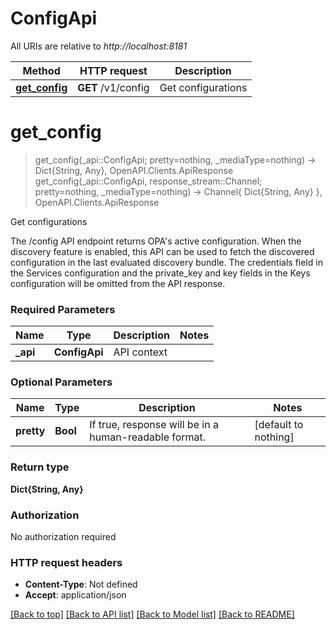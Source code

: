 # ConfigApi

All URIs are relative to *http://localhost:8181*

Method | HTTP request | Description
------------- | ------------- | -------------
[**get_config**](ConfigApi.md#get_config) | **GET** /v1/config | Get configurations


# **get_config**
> get_config(_api::ConfigApi; pretty=nothing, _mediaType=nothing) -> Dict{String, Any}, OpenAPI.Clients.ApiResponse <br/>
> get_config(_api::ConfigApi, response_stream::Channel; pretty=nothing, _mediaType=nothing) -> Channel{ Dict{String, Any} }, OpenAPI.Clients.ApiResponse

Get configurations

The /config API endpoint returns OPA's active configuration. When the discovery feature is enabled, this API can be used to fetch the discovered configuration in the last evaluated discovery bundle. The credentials field in the Services configuration and the private_key and key fields in the Keys configuration will be omitted from the API response.

### Required Parameters

Name | Type | Description  | Notes
------------- | ------------- | ------------- | -------------
 **_api** | **ConfigApi** | API context | 

### Optional Parameters

Name | Type | Description  | Notes
------------- | ------------- | ------------- | -------------
 **pretty** | **Bool**| If true, response will be in a human-readable format. | [default to nothing]

### Return type

**Dict{String, Any}**

### Authorization

No authorization required

### HTTP request headers

 - **Content-Type**: Not defined
 - **Accept**: application/json

[[Back to top]](#) [[Back to API list]](../README.md#api-endpoints) [[Back to Model list]](../README.md#models) [[Back to README]](../README.md)

